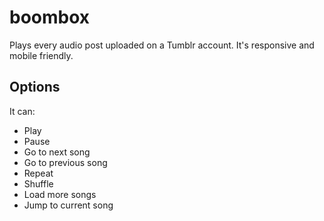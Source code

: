 # boombox
Plays every audio post uploaded on a Tumblr account. It's responsive and mobile friendly.
## Options 
It can:
- Play
- Pause 
- Go to next song
- Go to previous song
- Repeat 
- Shuffle 
- Load more songs
- Jump to current song

